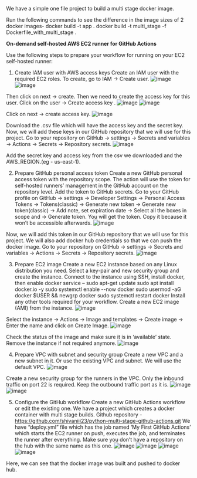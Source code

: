 We have a simple one file project to build a multi stage docker image.

Run the following commands to see the difference in the image sizes of 2 docker images-
docker build -t app .
docker build -t multi_stage -f Dockerfile_with_multi_stage .

**On-demand self-hosted AWS EC2 runner for GitHub Actions**

Use the following steps to prepare your workflow for running on your EC2 self-hosted runner:
1.	Create IAM user with AWS access keys
Create an IAM user with the required EC2 roles. To create, go to IAM -> Create user.
 ![image](https://github.com/shivaniii23/python-multi-stage-github-actions/assets/54891990/3648fa0f-b0e3-45f8-bafd-3c468bead418)
![image](https://github.com/shivaniii23/python-multi-stage-github-actions/assets/54891990/ce77e45d-00ac-419b-b964-fdd3fd48d30d)

Then click on next ->  create.
Then we need to create the access key for this user. Click on the user -> Create access key .
![image](https://github.com/shivaniii23/python-multi-stage-github-actions/assets/54891990/d9fea834-d608-49d5-86ae-c29736d1081d)
![image](https://github.com/shivaniii23/python-multi-stage-github-actions/assets/54891990/52e438df-60d4-4092-a9f8-7cde59f3a225)
 
Click on next -> create access key.
![image](https://github.com/shivaniii23/python-multi-stage-github-actions/assets/54891990/e0b79758-b697-4027-b60f-f6420109f4bf)

Download the .csv file which will have the access key and the secret key.
Now, we will add these keys in our GitHub repository that we will use for this project.
Go to your repository on GitHub -> settings -> Secrets and variables -> Actions -> Secrets -> Repository secrets.
![image](https://github.com/shivaniii23/python-multi-stage-github-actions/assets/54891990/a4a828cd-d922-49b3-84ca-a988fab50210)

Add the secret key and access key from the csv we downloaded and the AWS_REGION.(eg - us-east-1). 

2.	Prepare GitHub personal access token
Create a new GitHub personal access token with the repository scope. The action will use the token for self-hosted runners’ management in the GitHub account on the repository level. Add the token to GitHub secrets.
Go to your GitHub profile on GitHub -> settings -> Developer Settings -> Personal Access Tokens -> Tokens(classic) -> Generate new token -> Generate new token(classic) -> Add note, set expiration date -> Select all the boxes in scope and -> Generate token.
You will get the token. Copy it because it won’t be accessible afterwards.
 ![image](https://github.com/shivaniii23/python-multi-stage-github-actions/assets/54891990/54409118-bba1-457b-8e4e-cafadef5d364)

Now, we will add this token in our GitHub repository that we will use for this project.
We will also add docker hub credentials so that we can push the docker image.
Go to your repository on GitHub -> settings -> Secrets and variables -> Actions -> Secrets -> Repository secrets.
 ![image](https://github.com/shivaniii23/python-multi-stage-github-actions/assets/54891990/07dc9da9-6b67-4fdd-bff3-16366886c946)

3.	Prepare EC2 image
Create a new EC2 instance based on any Linux distribution you need. Select a key-pair and new security group and create the instance.
Connect to the instance using SSH, install docker, then enable docker service –
            sudo apt-get update
            sudo apt install docker.io -y
            sudo systemctl enable --now docker
            sudo usermod -aG docker $USER && newgrp docker
            sudo systemctl restart docker
Install any other tools required for your workflow. Create a new EC2 image (AMI) from the instance.
 ![image](https://github.com/shivaniii23/python-multi-stage-github-actions/assets/54891990/6b85f037-6e86-488b-a5c4-6c2bdb4157e2)

Select the instance -> Actions -> Image and templates -> Create image -> Enter the name and click on Create Image.
 ![image](https://github.com/shivaniii23/python-multi-stage-github-actions/assets/54891990/45282270-3689-4f9b-a5d3-7b4c20ca9884)

Check the status of the image and make sure it is in ‘available’ state. Remove the instance if not required anymore.
 ![image](https://github.com/shivaniii23/python-multi-stage-github-actions/assets/54891990/645a1464-3aae-4376-aa9d-41d384353e6b)

4.	Prepare VPC with subnet and security group
Create a new VPC and a new subnet in it. Or use the existing VPC and subnet. We will use the default VPC.
![image](https://github.com/shivaniii23/python-multi-stage-github-actions/assets/54891990/ad892420-307b-4e30-89be-69da11766b01)
 
Create a new security group for the runners in the VPC. Only the inbound traffic on port 22 is required. Keep the outbound traffic port as it is.
 ![image](https://github.com/shivaniii23/python-multi-stage-github-actions/assets/54891990/227da693-d12b-4102-b7f9-5c6bf31ca297)
![image](https://github.com/shivaniii23/python-multi-stage-github-actions/assets/54891990/2b7127ac-3260-4846-a7b2-0fd646304c69)

5.	Configure the GitHub workflow
Create a new GitHub Actions workflow or edit the existing one. We have a project which creates a docker container with multi stage builds. 
Github repository - https://github.com/shivaniii23/python-multi-stage-github-actions.git
We have “deploy.yml” file which has the job named ‘My First GitHub Actions’ which starts the EC2 runner on push, executes the job, and terminates the runner after everything.
Make sure you don’t have a repository on the hub with the same name as this one.
 ![image](https://github.com/shivaniii23/python-multi-stage-github-actions/assets/54891990/38b7da6f-2322-42ff-a571-38913c0e79b4)
![image](https://github.com/shivaniii23/python-multi-stage-github-actions/assets/54891990/0bf275b5-33e4-4829-a3c5-6189d157bd0e)
![image](https://github.com/shivaniii23/python-multi-stage-github-actions/assets/54891990/f4b9ab4b-7ec3-4f7e-8095-4f17a2f6bd1d)
![image](https://github.com/shivaniii23/python-multi-stage-github-actions/assets/54891990/b51d280f-e849-4e0a-b4ff-41bb1e0780cb)

Here, we can see that the docker image was built and pushed to docker hub.
